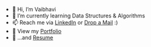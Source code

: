 - 👋 Hi, I’m Vaibhavi
- 🌱 I’m currently learning Data Structures & Algorithms
- 📫 Reach me via [LinkedIn](https://www.linkedin.com/in/vaibhavi-pore-242042211/) or [Drop a Mail](mailto:porevaibhavi5@gmail.com) :)
- 🐾 View my [Portfolio](https://vpore.github.io/Portfolio/)
- :page_facing_up: ...and [Resume](https://drive.google.com/file/d/1Mqh5gUXSJXctUDBg6ztSTX0VFo2VWNwN/view?usp=sharing)

<!---
vpore/vpore is a ✨ special ✨ repository because its `README.md` (this file) appears on your GitHub profile.
You can click the Preview link to take a look at your changes.
--->
